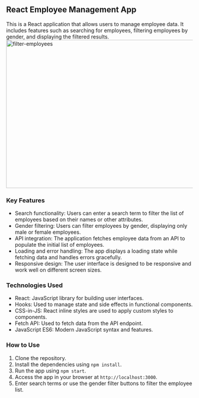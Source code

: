 ## React Employee Management App

This is a React application that allows users to manage employee data. It includes features such as searching for employees, filtering employees by gender, and displaying the filtered results.
<img width="1949" alt="filter-employees" src="https://github.com/jorge-develop/filter-employee-app/assets/132091515/a3596740-e434-4033-aaa9-c82f03e5250a" width="200" height="400" >

### Key Features

- Search functionality: Users can enter a search term to filter the list of employees based on their names or other attributes.
- Gender filtering: Users can filter employees by gender, displaying only male or female employees.
- API integration: The application fetches employee data from an API to populate the initial list of employees.
- Loading and error handling: The app displays a loading state while fetching data and handles errors gracefully.
- Responsive design: The user interface is designed to be responsive and work well on different screen sizes.

### Technologies Used

- React: JavaScript library for building user interfaces.
- Hooks: Used to manage state and side effects in functional components.
- CSS-in-JS: React inline styles are used to apply custom styles to components.
- Fetch API: Used to fetch data from the API endpoint.
- JavaScript ES6: Modern JavaScript syntax and features.

### How to Use

1. Clone the repository.
2. Install the dependencies using `npm install`.
3. Run the app using `npm start`.
4. Access the app in your browser at `http://localhost:3000`.
5. Enter search terms or use the gender filter buttons to filter the employee list.


